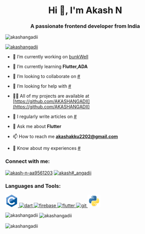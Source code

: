 <h1 align="center">Hi 👋, I'm Akash N</h1>
<h3 align="center">A passionate frontend developer from India</h3>

<p align="left"> <img src="https://komarev.com/ghpvc/?username=akashangadii&label=Profile%20views&color=0e75b6&style=flat" alt="akashangadii" /> </p>

<p align="left"> <a href="https://github.com/ryo-ma/github-profile-trophy"><img src="https://github-profile-trophy.vercel.app/?username=akashangadii" alt="akashangadii" /></a> </p>

- 🔭 I’m currently working on [bunkWell](https://play.google.com/store/apps/details?id=com.appsack.bunkwell)

- 🌱 I’m currently learning **Flutter,ADA**

- 👯 I’m looking to collaborate on [#](#)

- 🤝 I’m looking for help with [#](#)

- 👨‍💻 All of my projects are available at [https://github.com/AKASHANGADII](https://github.com/AKASHANGADII)

- 📝 I regularly write articles on [#](#)

- 💬 Ask me about **Flutter**

- 📫 How to reach me **akashakku2202@gmail.com**

- 📄 Know about my experiences [#](#)

<h3 align="left">Connect with me:</h3>
<p align="left">
<a href="https://linkedin.com/in/akash-n-aa9561203" target="blank"><img align="center" src="https://raw.githubusercontent.com/rahuldkjain/github-profile-readme-generator/master/src/images/icons/Social/linked-in-alt.svg" alt="akash-n-aa9561203" height="30" width="40" /></a>
<a href="https://instagram.com/akash#_angadii" target="blank"><img align="center" src="https://raw.githubusercontent.com/rahuldkjain/github-profile-readme-generator/master/src/images/icons/Social/instagram.svg" alt="akash#_angadii" height="30" width="40" /></a>
</p>

<h3 align="left">Languages and Tools:</h3>
<p align="left"> <a href="https://www.cprogramming.com/" target="_blank" rel="noreferrer"> <img src="https://raw.githubusercontent.com/devicons/devicon/master/icons/c/c-original.svg" alt="c" width="40" height="40"/> </a> <a href="https://dart.dev" target="_blank" rel="noreferrer"> <img src="https://www.vectorlogo.zone/logos/dartlang/dartlang-icon.svg" alt="dart" width="40" height="40"/> </a> <a href="https://firebase.google.com/" target="_blank" rel="noreferrer"> <img src="https://www.vectorlogo.zone/logos/firebase/firebase-icon.svg" alt="firebase" width="40" height="40"/> </a> <a href="https://flutter.dev" target="_blank" rel="noreferrer"> <img src="https://www.vectorlogo.zone/logos/flutterio/flutterio-icon.svg" alt="flutter" width="40" height="40"/> </a> <a href="https://git-scm.com/" target="_blank" rel="noreferrer"> <img src="https://www.vectorlogo.zone/logos/git-scm/git-scm-icon.svg" alt="git" width="40" height="40"/> </a> <a href="https://www.python.org" target="_blank" rel="noreferrer"> <img src="https://raw.githubusercontent.com/devicons/devicon/master/icons/python/python-original.svg" alt="python" width="40" height="40"/> </a> </p>

<p><img align="left" src="https://github-readme-stats.vercel.app/api/top-langs?username=akashangadii&show_icons=true&locale=en&layout=compact" alt="akashangadii" /></p>

<p>&nbsp;<img align="center" src="https://github-readme-stats.vercel.app/api?username=akashangadii&show_icons=true&locale=en" alt="akashangadii" /></p>

<p><img align="center" src="https://github-readme-streak-stats.herokuapp.com/?user=akashangadii&" alt="akashangadii" /></p>
